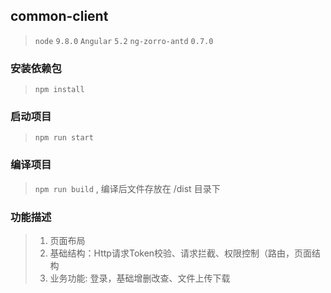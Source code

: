 
## common-client
> `node` `9.8.0`
> `Angular` `5.2`
> `ng-zorro-antd` `0.7.0`

### 安装依赖包
> `npm install`


### 启动项目
> `npm run start`


### 编译项目
> `npm run build` , 编译后文件存放在 /dist 目录下


### 功能描述

> 1. 页面布局
> 2. 基础结构：Http请求Token校验、请求拦截、权限控制（路由，页面结构
> 3. 业务功能: 登录，基础增删改查、文件上传下载